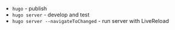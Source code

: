 
- `hugo` - publish
- `hugo server` - develop and test
- `hugo server --navigateToChanged` - run server with LiveReload
